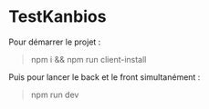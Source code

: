 # TestKanbios

Pour démarrer le projet :

> npm i && npm run client-install

Puis pour lancer le back et le front simultanément :

> npm run dev
